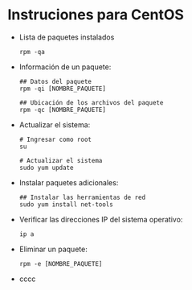 # Instruciones para CentOS

- Lista de paquetes instalados
  
  ```shell
  rpm -qa
  ```

- Información de un paquete:
  
  ```shell
  ## Datos del paquete
  rpm -qi [NOMBRE_PAQUETE]
  
  ## Ubicación de los archivos del paquete
  rpm -qc [NOMBRE_PAQUETE]
  ```

- Actualizar el sistema:
  
  ```shell
  # Ingresar como root
  su
  
  # Actualizar el sistema
  sudo yum update
  ```

- Instalar paquetes adicionales:
  
  ```shell
  ## Instalar las herramientas de red
  sudo yum install net-tools
  ```

- Verificar las direcciones IP del sistema operativo:
  
  ```shell
  ip a
  ```
- Eliminar un paquete:
  
  ```shell
  rpm -e [NOMBRE_PAQUETE]
  ```
- cccc


